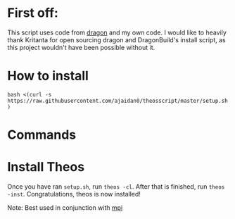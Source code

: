 # First off:

This script uses code from [dragon](https://github.com/DragonBuild/Installer) and my own code. I would like to heavily thank Kritanta for open sourcing dragon and DragonBuild's install script, as this project wouldn't have been possible without it.

# How to install

```bash <(curl -s https://raw.githubusercontent.com/ajaidan0/theosscript/master/setup.sh)```

# Commands

# Install Theos

Once you have ran ```setup.sh```, run ```theos -cl```. After that is finished, run ```theos -inst```. Congratulations, theos is now installed!

Note: Best used in conjunction with [mpi](https://github.com/samoht9277/mpi)
